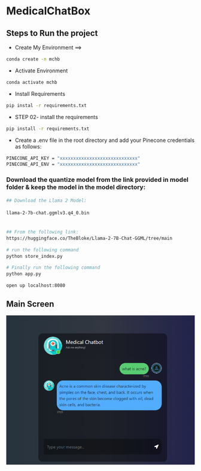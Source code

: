 # MedicalChatBox


##  Steps to Run the project 

- Create My Environment ==>
```bash
conda create -n mchb
```
    

- Activate Environment 
```bash
conda activate mchb

```

- Install Requirements     
```bash
pip instal -r requirements.txt 
```

- STEP 02- install the requirements
```bash
pip install -r requirements.txt
```

- Create a .env file in the root directory and add your Pinecone credentials as follows:
```bash
PINECONE_API_KEY = "xxxxxxxxxxxxxxxxxxxxxxxxxxxxx"
PINECONE_API_ENV = "xxxxxxxxxxxxxxxxxxxxxxxxxxxxx"
```

### Download the quantize model from the link provided in model folder & keep the model in the model directory:
```bash
## Download the Llama 2 Model:

llama-2-7b-chat.ggmlv3.q4_0.bin


## From the following link:
https://huggingface.co/TheBloke/Llama-2-7B-Chat-GGML/tree/main

```

```bash
# run the following command
python store_index.py
```

```bash
# Finally run the following command
python app.py
```

```bash
open up localhost:8080
```
## Main Screen
![](imges/MainScreen.png)